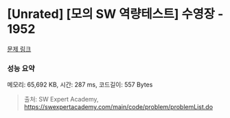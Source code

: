 # [Unrated] [모의 SW 역량테스트] 수영장 - 1952 

[문제 링크](https://swexpertacademy.com/main/code/problem/problemDetail.do?contestProbId=AV5PpFQaAQMDFAUq) 

### 성능 요약

메모리: 65,692 KB, 시간: 287 ms, 코드길이: 557 Bytes



> 출처: SW Expert Academy, https://swexpertacademy.com/main/code/problem/problemList.do